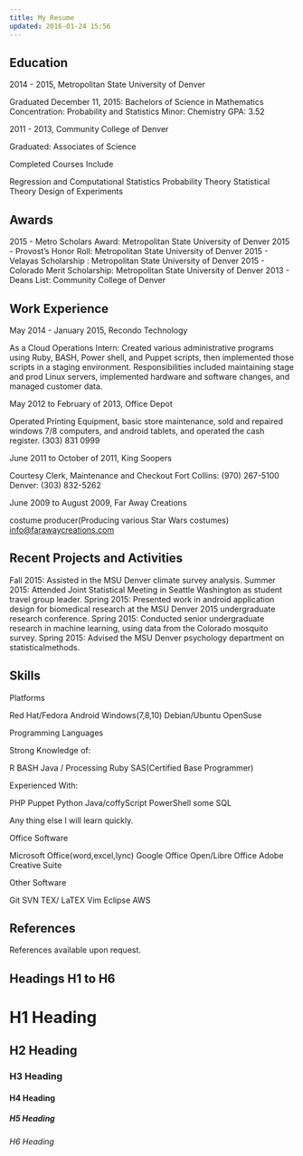 ```yaml
---
title: My Resume
updated: 2016-01-24 15:56
---
```






## Education


 2014 - 2015, Metropolitan State University of Denver

Graduated December 11, 2015: Bachelors of Science in Mathematics
Concentration: Probability and Statistics
Minor: Chemistry
GPA: 3.52

2011 - 2013, Community College of Denver

Graduated: Associates of Science


Completed Courses Include

Regression and Computational Statistics
Probability Theory
Statistical Theory
Design of Experiments







## Awards


2015 - Metro Scholars Award: Metropolitan State University of Denver
2015 - Provost’s Honor Roll: Metropolitan State University of Denver
2015 - Velayas Scholarship : Metropolitan State University of Denver
2015 - Colorado Merit Scholarship: Metropolitan State University of Denver
2013 - Deans List: Community College of Denver





## Work Experience


May 2014 - January 2015, Recondo Technology
 
As a Cloud Operations Intern: 
Created various administrative programs using Ruby, BASH, Power shell, and Puppet scripts, then implemented those scripts in a staging environment. Responsibilities included maintaining stage and prod Linux servers, implemented hardware and software changes, and managed customer data.

May 2012 to February of 2013, Office Depot
 
Operated Printing Equipment, basic store maintenance, sold and repaired windows 7/8 computers, and android tablets, and operated the cash register.
(303) 831 0999

June 2011 to October of 2011, King Soopers

Courtesy Clerk, Maintenance and Checkout
Fort Collins: (970) 267-5100
Denver: (303) 832-5262

June 2009 to August 2009, Far Away Creations

costume producer(Producing various Star Wars costumes)
info@farawaycreations.com



## Recent Projects and Activities


Fall 2015: Assisted in the MSU Denver climate survey analysis.
Summer 2015: Attended Joint Statistical Meeting in Seattle Washington as student travel group leader.
Spring 2015: Presented work in android application design for biomedical research at the MSU Denver 2015 undergraduate research conference.
Spring 2015: Conducted senior undergraduate research in machine learning, using data from the Colorado mosquito survey.
Spring 2015: Advised the MSU Denver psychology department on statisticalmethods.




## Skills



Platforms

Red Hat/Fedora
Android
Windows(7,8,10)
Debian/Ubuntu
OpenSuse

Programming Languages

Strong Knowledge of:

R
BASH
Java / Processing
Ruby
SAS(Certified Base Programmer)

Experienced With:

PHP
Puppet
Python
Java/coffyScript
PowerShell
some SQL

Any thing else I will learn quickly.

Office Software

Microsoft Office(word,excel,lync) 
Google Office
Open/Libre Office
Adobe Creative Suite

Other Software

Git
SVN 
TEX/ LaTEX
Vim
Eclipse
AWS



## References


References available upon request.







## Headings H1 to H6

# H1 Heading

## H2 Heading

### H3 Heading

#### H4 Heading

##### H5 Heading

###### H6 Heading






